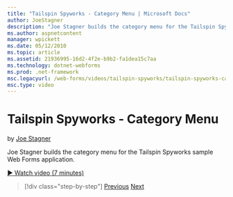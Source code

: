 ```yaml
---
title: "Tailspin Spyworks - Category Menu | Microsoft Docs"
author: JoeStagner
description: "Joe Stagner builds the category menu for the Tailspin Spyworks sample Web Forms application."
ms.author: aspnetcontent
manager: wpickett
ms.date: 05/12/2010
ms.topic: article
ms.assetid: 21936995-16d2-4f2e-b9b2-fa1dea15c7aa
ms.technology: dotnet-webforms
ms.prod: .net-framework
msc.legacyurl: /web-forms/videos/tailspin-spyworks/tailspin-spyworks-category-menu
msc.type: video
---
```

Tailspin Spyworks - Category Menu
====================
by [Joe Stagner](https://github.com/JoeStagner)

Joe Stagner builds the category menu for the Tailspin Spyworks sample Web Forms application.

[&#9654; Watch video (7 minutes)](https://channel9.msdn.com/Blogs/ASP-NET-Site-Videos/tailspin-spyworks-category-menu)

>[!div class="step-by-step"]
[Previous](tailspin-spyworks-directory-organization.md)
[Next](tailspin-spyworks-display-the-product-list.md)